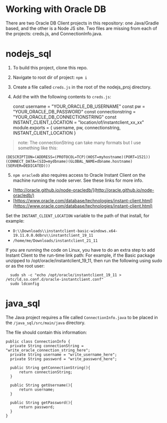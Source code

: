 # Working with Oracle DB

There are two Oracle DB Client projects in this repository: one Java/Gradle based, and the other is a Node JS site.
Two files are missing from each of the projects: creds.js, and ConnectionInfo.java.

# nodejs_sql

1. To build this project, clone this repo.
2. Navigate to root dir of project: `npm i`
3. Create a file called `creds.js` in the root of the nodejs_proj directory.
4. Add the with the following contents to `creds.js`:

   const username = "YOUR_ORACLE_DB_USERNAME"
   const pw = "YOUR_ORACLE_DB_PASSWORD"
   const connectionstring = "YOUR_ORACLE_DB_CONNECTIONSTRING"
   const INSTANT_CLIENT_LOCATION = "location/of/instantclient_xx_xx"
   module.exports = { username, pw, connectionstring, INSTANT_CLIENT_LOCATION }

> note: The connectionString can take many formats but I use something like this:

    (DESCRIPTION=(ADDRESS=(PROTOCOL=TCP)(HOST=myhostname)(PORT=1521))
    (CONNECT_DATA=(SID=mydbname)(GLOBAL_NAME=dbname.hostname)(SERVER=DEDICATED)))

5. `npm oracledb` also requires access to Oracle Instant Client on the machine running the node server. See these links for more info.

- [http://oracle.github.io/node-oracledb/](http://oracle.github.io/node-oracledb/)
- [https://www.oracle.com/database/technologies/instant-client.html](https://www.oracle.com/database/technologies/instant-client.html)

Set the `INSTANT_CLIENT_LOCATION` variable to the path of that install, for example:

- `D:\\Downloads\\instantclient-basic-windows.x64-19.11.0.0.0dbru\\instantclient_19_11`
- `/home/me/Downloads/instantclient_21_11`

If you are running the code on Linux, you have to do an extra step to add Instant Client to the run-time link path:
For example, if the Basic package unzipped to /opt/oracle/instantclient_19_11, then run the following using sudo or as the root user:

      sudo sh -c "echo /opt/oracle/instantclient_19_11 > /etc/ld.so.conf.d/oracle-instantclient.conf"
      sudo ldconfig

# java_sql

The Java project requires a file called `ConnectionInfo.java` to be placed in the `/java_sql/src/main/java` directory.

The file should contain this information:

    public class ConnectionInfo {
      private String connectionString = "write_oracle_connection_string_here";
      private String username = "write_username_here";
      private String password = "write_password_here";

      public String getConnectionString(){
          return connectionString;
      }

      public String getUsername(){
          return username;
      }

      public String getPassword(){
          return password;
      }
    }
